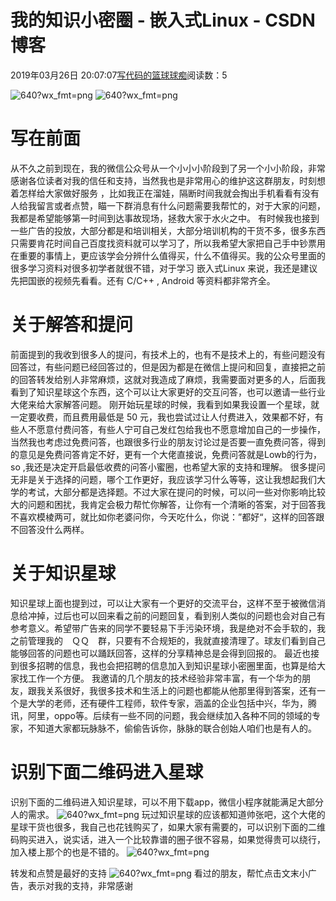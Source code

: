 
# 我的知识小密圈 - 嵌入式Linux - CSDN博客

2019年03月26日 20:07:07[写代码的篮球球痴](https://me.csdn.net/weiqifa0)阅读数：5


![640?wx_fmt=png](https://ss.csdn.net/p?https://mmbiz.qpic.cn/mmbiz_png/Qof5hj3zMPcBwO6I5XEwSZZB1gico9X1JUaMA4B4FneB6coemXSSR8FoFLgoh9SKq93OUqF4TjFROC7QzmY8ZKw/640?wx_fmt=png)
![640?wx_fmt=png](https://ss.csdn.net/p?https://mmbiz.qpic.cn/mmbiz_png/Qof5hj3zMPf2LiblAXlnJsbszUKeTEGlargNVuxp9aEP9CSJgGJMvA2QHylVvFAgTq1O40A8brrCku18JvA9UGQ/640?wx_fmt=png)
# 写在前面
从不久之前到现在，我的微信公众号从一个小小小阶段到了另一个小小阶段，非常感谢各位读者对我的信任和支持，当然我也是非常用心的维护这这群朋友，时刻想着怎样给大家做好服务 ，比如我正在溜娃，隔断时间我就会掏出手机看看有没有人给我留言或者点赞，瞄一下群消息有什么问题需要我帮忙的，对于大家的问题，我都是希望能够第一时间到达事故现场，拯救大家于水火之中。
有时候我也接到一些广告的投放，大部分都是和培训相关，大部分培训机构的干货不多，很多东西只需要肯花时间自己百度找资料就可以学习了，所以我希望大家把自己手中钞票用在重要的事情上，更应该学会分辨什么值得买，什么不值得买。我的公众号里面的很多学习资料对很多初学者就很不错，对于学习 嵌入式Linux 来说，我还是建议先把国嵌的视频先看看。还有 C/C++ , Android 等资料都非常齐全。
# 关于解答和提问
前面提到的我收到很多人的提问，有技术上的，也有不是技术上的，有些问题没有回答过，有些问题已经回答过的，但是因为都是在微信上提问和回复，直接把之前的回答转发给别人非常麻烦，这就对我造成了麻烦，我需要面对更多的人，后面我看到了知识星球这个东西，这个可以让大家更好的交互问答，也可以邀请一些行业大佬来给大家解答问题。
刚开始玩星球的时候，我看到如果我设置一个星球，就一定要收费，而且费用最低是 50 元，我也尝试过让人付费进入，效果都不好，有些人不愿意付费问答，有些人宁可自己发红包给我也不愿意增加自己的一步操作，当然我也考虑过免费问答，也跟很多行业的朋友讨论过是否要一直免费问答，得到的意见是免费问答肯定不好，更有一个大佬直接说，免费问答就是Lowb的行为，so ,我还是决定开启最低收费的问答小蜜圈，也希望大家的支持和理解。
很多提问无非是关于选择的问题，哪个工作更好，我应该学习什么等等，这让我想起我们大学的考试，大部分都是选择题。不过大家在提问的时候，可以问一些对你影响比较大的问题和困扰，我肯定会极力帮忙你解答，让你有一个清晰的答案，对于回答我不喜欢模棱两可，就比如你老婆问你，今天吃什么，你说：”都好“，这样的回答跟不回答没什么两样。
# 关于知识星球
知识星球上面也提到过，可以让大家有一个更好的交流平台，这样不至于被微信消息给冲掉，过后也可以回来看之前的问题回复，看到别人类似的问题也会对自己有参考意义。希望带广告来的同学不要轻易下手污染环境，我是绝对不会手软的，我之前管理我的　ＱＱ　群，只要有不合规矩的，我就直接清理了。球友们看到自己能够回答的问题也可以踊跃回答，这样的分享精神总是会得到回报的。
最近也接到很多招聘的信息，我也会把招聘的信息加入到知识星球小密圈里面，也算是给大家找工作一个方便。
我邀请的几个朋友的技术经验非常丰富，有一个华为的朋友，跟我关系很好，我很多技术和生活上的问题也都能从他那里得到答案，还有一个是大学的老师，还有硬件工程师，软件专家，涵盖的企业包括中兴，华为，腾讯，阿里，oppo等。后续有一些不同的问题，我会继续加入各种不同的领域的专家，不知道大家都玩脉脉不，偷偷告诉你，脉脉的联合创始人咱们也是有人的。
# 识别下面二维码进入星球
识别下面的二维码进入知识星球，可以不用下载app，微信小程序就能满足大部分人的需求。
![640?wx_fmt=png](https://ss.csdn.net/p?https://mmbiz.qpic.cn/mmbiz_png/Qof5hj3zMPcBwO6I5XEwSZZB1gico9X1J6veQowkR2HIEKd1w9C3SziaRpXibjT8TpKfK7BzNDvyVCC88ibITj5sDw/640?wx_fmt=png)
玩过知识星球的应该都知道帅张吧，这个大佬的星球干货也很多，我自己也花钱购买了，如果大家有需要的，可以识别下面的二维码购买进入，说实话，进入一个比较靠谱的圈子很不容易，如果觉得贵可以绕行，加入楼上那个的也是不错的。
![640?wx_fmt=png](https://ss.csdn.net/p?https://mmbiz.qpic.cn/mmbiz_png/Qof5hj3zMPcBwO6I5XEwSZZB1gico9X1Jt9iakZBNulsuTLzO5P8A54fiby9WprDoPwnMsqPP4YyIyiaVLtoO8Gbcg/640?wx_fmt=png)

转发和点赞是最好的支持
![640?wx_fmt=png](https://ss.csdn.net/p?https://mmbiz.qpic.cn/mmbiz_png/Qof5hj3zMPf2LiblAXlnJsbszUKeTEGlaYkVxmvKh6bGSdIFgedAkUc4UOIY539IKYdJn0oBOTr9ynnVeoMfUkw/640?wx_fmt=png)
看过的朋友，帮忙点击文末小广告，表示对我的支持，非常感谢


